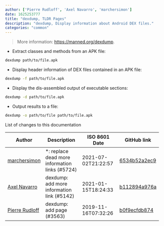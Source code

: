 ```yaml
---
author: ['Pierre Rudloff', 'Axel Navarro', 'marchersimon']
date: 1625253777
title: "dexdump, TLDR Pages"
description: "dexdump, Display information about Android DEX files."
categories: "common"
---
```

> More information: <https://manned.org/dexdump>.

- Extract classes and methods from an APK file:

```bash
dexdump path/to/file.apk
```

- Display header information of DEX files contained in an APK file:

```bash
dexdump -f path/to/file.apk
```

- Display the dis-assembled output of executable sections:

```bash
dexdump -d path/to/file.apk
```

- Output results to a file:

```bash
dexdump -o path/to/file path/to/file.apk
```
List of changes to this documentation


Author | Description | ISO 8601 Date | GitHub link
------|-----|-----|-----
[marchersimon](mailto:50295997+marchersimon@users.noreply.github.com) | *: replace dead more information links (#5724) | 2021-07-02T21:22:57 | [6534b52a2ec9](https://github.com/tldr-pages/tldr/commit/6534b52a2ec92c1e691e21901799048c40b069db)
[Axel Navarro](mailto:navarroaxel@gmail.com) | dexdump: add more information link (#5142) | 2021-01-15T18:24:33 | [b112894a976a](https://github.com/tldr-pages/tldr/commit/b112894a976a301565f4784165376e14585fa740)
[Pierre Rudloff](mailto:contact@rudloff.pro) | dexdump: add page (#3563) | 2019-11-16T07:32:26 | [b0f9ecfdb874](https://github.com/tldr-pages/tldr/commit/b0f9ecfdb87402fe48516b09396c5b2a3364583a)


